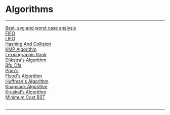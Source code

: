 # Algorithms
<hr>
<p>
<a href="https://github.com/ShyamKumar1/Algorithms/tree/main/Best%2C%20avg%20and%20worst%20%20case%20analysis">Best, avg and worst  case analysis</a><br>
<a href="https://github.com/ShyamKumar1/Algorithms/tree/main/FIFO">FIFO</a><br>
<a href="https://github.com/ShyamKumar1/Algorithms/tree/main/LIFO">LIFO</a><br>
<a href="https://github.com/ShyamKumar1/Algorithms/tree/main/Hashing%20And%20Collision">Hashing And Collision</a><br>
<a href="https://github.com/ShyamKumar1/Algorithms/tree/main/KMP%20Algorithm">KMP Algorithm</a><br>
<a href="https://github.com/ShyamKumar1/Algorithms/tree/main/Lexicographic%20Rank">Lexicographic Rank</a><br>
<a href="https://github.com/ShyamKumar1/Algorithms/blob/main/Dijkstra's/Dijkstra.java">Dijkstra's Algorithm</a><br>
<a href="https://github.com/ShyamKumar1/Algorithms/blob/main/Bfs_Dfs/bfs_dfs.java">Bfs_Dfs</a><br>
<a href="https://github.com/ShyamKumar1/Algorithms/blob/main/Bfs_Dfs/bfs_dfs.java">Prim's</a><br>
<a href="https://github.com/ShyamKumar1/Algorithms/blob/main/Flyod's/Floyds.java">Flyod's Algorithm</a><br>
<a href="https://github.com/ShyamKumar1/Algorithms/tree/main/Huffmans">Huffman's Algorithm</a><br>
<a href="https://github.com/ShyamKumar1/Algorithms/tree/main/Knapsack">Knapsack Algorithm</a><br>
<a href="https://github.com/ShyamKumar1/Algorithms/blob/main/Krushkal's/Kruskal.java">Kruskal's Algorithm</a>
<br>
<a href="https://github.com/ShyamKumar1/Algorithms/blob/main/Minimum%20Cost%20BST/OptimalBST.java">Minimum Cost BST</a>
<br>
<a href=""></a>
<br>
</p>
<hr>
